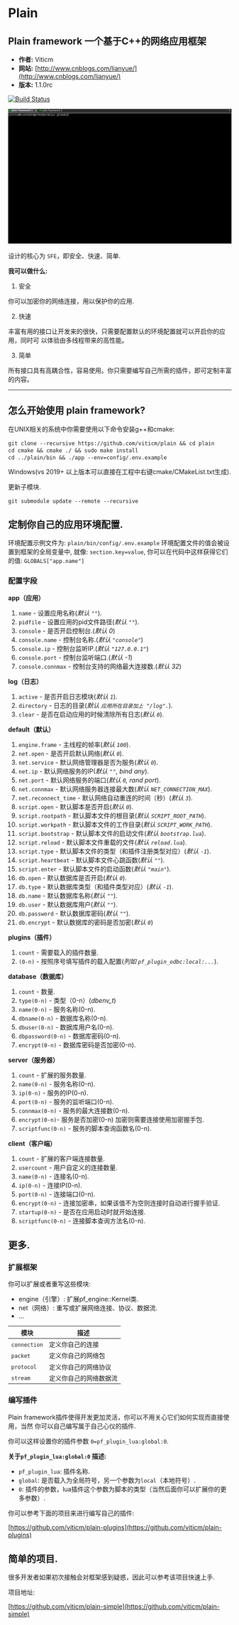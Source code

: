# Plain #

## Plain framework 一个基于C++的网络应用框架 ##

- **作者:** Viticm
- **网站:** [http://www.cnblogs.com/lianyue/](http://www.cnblogs.com/lianyue/)
- **版本:** 1.1.0rc

[![Build Status](https://travis-ci.org/viticm/plain.svg)](https://travis-ci.org/viticm/plain)

![img](https://github.com/viticm/plain-simple/blob/master/docs/pf-simple.gif)

设计的核心为 `SFE`，即安全、快速、简单.

**我可以做什么:**

1. 安全

你可以加密你的网络连接，用以保护你的应用.

2. 快速

丰富有用的接口让开发来的很快，只需要配置默认的环境配置就可以开启你的应用，同时可
以体验由多线程带来的高性能。

3. 简单

所有接口具有高耦合性，容易使用。你只需要编写自己所需的插件，即可定制丰富的内容。

----------

## 怎么开始使用 plain framework? ##

在UNIX相关的系统中你需要使用以下命令安装g++和cmake:

```shell
git clone --recursive https://github.com/viticm/plain && cd plain
cd cmake && cmake ./ && sudo make install
cd ../plain/bin && ./app --env=config/.env.example
```

Windows(vs 2019+ 以上版本可以直接在工程中右键cmake/CMakeList.txt生成).

更新子模块.

```shell
git submodule update --remote --recursive
```


## 定制你自己的应用环境配置. ##

环境配置示例文件为: ``plain/bin/config/.env.example``
环境配置文件的值会被设置到框架的全局变量中, 就像: `section.key=value`, 
你可以在代码中这样获得它们的值: `GLOBALS["app.name"]`

### 配置字段 ###

**app（应用）** 

1. `name` - 设置应用名称(*默认 `""`*).
2. `pidfile` - 设置应用的pid文件路径(*默认 `""`*).
3. `console` - 是否开启控制台.(*默认 0*)
4. `console.name` - 控制台名称.(*默认 `"console"`*)
5. `console.ip` - 控制台监听IP.(*默认 `"127.0.0.1"`*)
6. `console.port` - 控制台监听端口.(*默认 -1*)
7. `console.connmax` - 控制台支持的网络最大连接数.(*默认 32*)


**log（日志）**

1. `active` - 是否开启日志模块(*默认 `1`*).
2. `directory` - 日志的目录(*默认 `应用所在目录加上 "/log".`*).
3. `clear` - 是否在启动应用的时候清除所有日志(*默认 `0`*).

**default（默认）**

1. `engine.frame` - 主线程的帧率(*默认 `100`*).
2. `net.open` - 是否开启默认网络(*默认 `0`*).
3. `net.service` - 默认网络管理器是否为服务(*默认 `0`*).
4. `net.ip` - 默认网络服务的IP(*默认 `""`, bind any*).
5. `net.port` - 默认网络服务的端口(*默认 `0`, rand port*).
6. `net.connmax` - 默认网络服务器连接最大数(*默认 `NET_CONNECTION_MAX`*).
7. `net.reconnect_time` - 默认网络自动重连的时间（秒）(*默认 `3`*).
8. `script.open` - 默认脚本是否开启(*默认 `0`*).
9. `script.rootpath` - 默认脚本文件的根目录(*默认 `SCRIPT_ROOT_PATH`*).
10. `script.workpath` - 默认脚本文件的工作目录(*默认 `SCRIPT_WORK_PATH`*).
11. `script.bootstrap` - 默认脚本文件的启动文件(*默认 `bootstrap.lua`*).
12. `script.reload` - 默认脚本文件重载的文件(*默认 `reload.lua`*).
13. `script.type` - 默认脚本文件的类型（和插件注册类型对应）(*默认 `-1`*).
14. `script.heartbeat` - 默认脚本文件心跳函数(*默认 `""`*).
15. `script.enter` - 默认脚本文件的启动函数(*默认 `"main"`*).
16. `db.open` - 默认数据库是否开启(*默认 `0`*).
17. `db.type` - 默认数据库类型（和插件类型对应）(*默认 `-1`*).
18. `db.name` - 默认数据库名称(*默认 `""`*).
19. `db.user` - 默认数据库用户(*默认 `""`*).
20. `db.password` - 默认数据库密码(*默认 `""`*).
21. `db.encrypt` - 默认数据库的密码是否加密(*默认 `0`*)

**plugins（插件）**

1. `count` - 需要载入的插件数量.
2. `(0-n)` - 按照序号填写插件的载入配置(*列如 `pf_plugin_odbc:local:...`*).

**database（数据库）**

1. `count` - 数量.
2. `type(0-n)` - 类型（0-n）(*dbenv_t*)
3. `name(0-n)` - 服务名称(0-n).
4. `dbname(0-n)` - 数据库名称(0-n).
5. `dbuser(0-n)` - 数据库用户名(0-n).
6. `dbpassword(0-n)` - 数据库密码(0-n).
7. `encrypt(0-n)` - 数据库密码是否加密(0-n).

**server（服务器）**

1. `count` - 扩展的服务数量.
2. `name(0-n)` - 服务名称(0-n).
3. `ip(0-n)` - 服务的IP(0-n).
4. `port(0-n)` - 服务的监听端口(0-n).
5. `connmax(0-n)` - 服务的最大连接数(0-n).
6. `encrypt(0-n)`- 服务是否加密(0-n) 加密则需要连接使用加密握手包.
7. `scriptfunc(0-n)` - 服务的脚本查询函数名(0-n).

**client（客户端）**

1. `count` - 扩展的客户端连接数量.
2. `usercount` - 用户自定义的连接数量.
3. `name(0-n)` - 连接名(0-n).
4. `ip(0-n)` - 连接IP(0-n).
5. `port(0-n)` - 连接端口(0-n).
6. `encrypt(0-n)` - 连接加密串，如果该值不为空则连接时自动进行握手验证.
7. `startup(0-n)` - 是否在应用启动时就开始连接.
8. `scriptfunc(0-n)` - 连接脚本查询方法名(0-n).

## 更多. ##

### 扩展框架 ###

你可以扩展或者重写这些模块:

- engine（引擎）: 扩展pf_engine::Kernel类.
- net（网络）: 重写或扩展网络连接、协议、数据流.
- ...

| 模块                    | 描述                                          |
| ----------------------- | -----------------------------------           |
| `connection`            | 定义你自己的连接                              |
| `packet`                | 定义你自己的网络包                            |
| `protocol`              | 定义你自己的网络协议                          |
| `stream`                | 定义你自己的网络数据流                        |

### 编写插件 ###

Plain framework插件使得开发更加灵活，你可以不用关心它们如何实现而直接使用，当然
你可以自己编写属于自己心仪的插件.

你可以这样设置你的插件参数 `0=pf_plugin_lua:global:0`.

**关于`pf_plugin_lua:global:0` 描述:**

- `pf_plugin_lua`: 插件名称.
- `global`: 是否载入为全局符号，另一个参数为`local`（本地符号）.
- `0`: 插件的参数，lua插件这个参数为脚本的类型（当然后面你可以扩展你的更多参数）.

你可以参考下面的项目来进行编写自己的插件:

[https://github.com/viticm/plain-plugins](https://github.com/viticm/plain-plugins)


## 简单的项目. ##

很多开发者如果初次接触会对框架感到疑惑，因此可以参考该项目快速上手.

项目地址:

[https://github.com/viticm/plain-simple](https://github.com/viticm/plain-simple)
